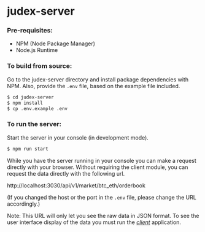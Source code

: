 # judex-server

### Pre-requisites:

* NPM (Node Package Manager)
* Node.js Runtime

### To build from source:

Go to the judex-server directory and install package dependencies with NPM. Also, provide the `.env` file, based on the example file included.

```sh
$ cd judex-server
$ npm install
$ cp .env.example .env
```

### To run the server:

Start the server in your console (in development mode).

```sh
$ npm run start
```

While you have the server running in your console you can make a request directly with your browser. Without requiring the client module, you can request the data directly with the following url.

http://localhost:3030/api/v1/market/btc_eth/orderbook

 (If you changed the host or the port in the `.env` file, please change the URL accordingly.)

Note: This URL will only let you see the raw data in JSON format. To see the user interface display of the data you must run the *[client](../judex-client)* application.